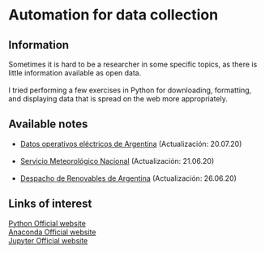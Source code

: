 # Automation for data collection

## Information
Sometimes it is hard to be a researcher in some specific topics, as there is little information available as open data.
<br> <br>
I tried performing a few exercises in Python for downloading, formatting, and displaying data that is spread on the web more appropriately.
<br>

## Available notes
* [Datos operativos eléctricos de Argentina](./electricidad/mainelectricidad.md) (Actualización: 20.07.20)
<br> <br>
* [Servicio Meteorológico Nacional](./meteodata/mainmeteodata.md) (Actualización: 21.06.20)
<br> <br>
* [Despacho de Renovables de Argentina](./renovables/mainrenovables.md) (Actualización: 26.06.20)

## Links of interest
[Python Official website](https://www.python.org/)
<br>
[Anaconda Official website](https://www.anaconda.com/)
<br>
[Jupyter Official website](https://jupyter.org/)